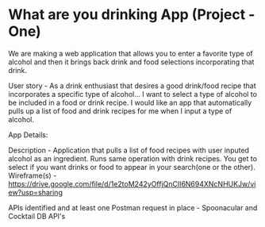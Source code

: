 # What are you drinking App  (Project - One)

We are making a web application that allows you to enter a favorite type of alcohol and then it brings back drink and food selections incorporating that drink.

User story - As a drink enthusiast that desires a good drink/food recipe that incorporates a specific type of alcohol... I want to select a type of alcohol to be included in a food or drink recipe. I would like an app that automatically pulls up a list of food and drink recipes for me when I input a type of alcohol.

App Details:

Description - Application that pulls a list of food recipes with user inputed alcohol as an ingredient. Runs same operation with drink recipes. You get to select if you want drinks or food to appear in your search(one or the other).
Wireframe(s) - https://drive.google.com/file/d/1e2toM242yOffjQnCIl6N694XNcNHUKJw/view?usp=sharing

APIs identified and at least one Postman request in place - Spoonacular and Cocktail DB API's




